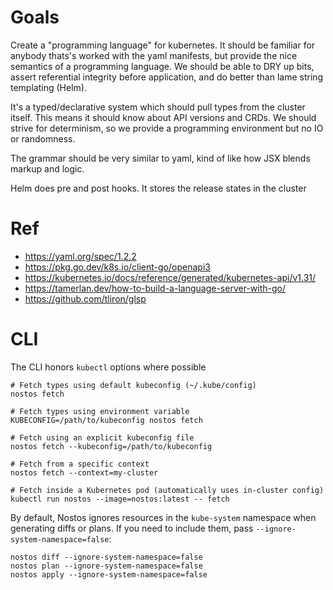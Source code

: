 # Goals

Create a "programming language" for kubernetes.  It should be familiar for anybody thats's worked with
the yaml manifests, but provide the nice semantics of a programming language.  We should be able to DRY
up bits, assert referential integrity before application, and do better than lame string templating
(Helm).

It's a typed/declarative system which should pull types from the cluster itself.  This means it should
know about API versions and CRDs. We should strive for determinism, so we provide a programming
environment but no IO or randomness.

The grammar should be very similar to yaml, kind of like how JSX blends markup and logic.

Helm does pre and post hooks.  It stores the release states in the cluster

# Ref

- https://yaml.org/spec/1.2.2
- https://pkg.go.dev/k8s.io/client-go/openapi3
- https://kubernetes.io/docs/reference/generated/kubernetes-api/v1.31/
- https://tamerlan.dev/how-to-build-a-language-server-with-go/
- https://github.com/tliron/glsp

# CLI
The CLI honors `kubectl` options where possible

```
# Fetch types using default kubeconfig (~/.kube/config)
nostos fetch

# Fetch types using environment variable
KUBECONFIG=/path/to/kubeconfig nostos fetch

# Fetch using an explicit kubeconfig file
nostos fetch --kubeconfig=/path/to/kubeconfig

# Fetch from a specific context
nostos fetch --context=my-cluster

# Fetch inside a Kubernetes pod (automatically uses in-cluster config)
kubectl run nostos --image=nostos:latest -- fetch
```

By default, Nostos ignores resources in the `kube-system` namespace when generating diffs or plans.
If you need to include them, pass `--ignore-system-namespace=false`:

```
nostos diff --ignore-system-namespace=false
nostos plan --ignore-system-namespace=false
nostos apply --ignore-system-namespace=false
```
